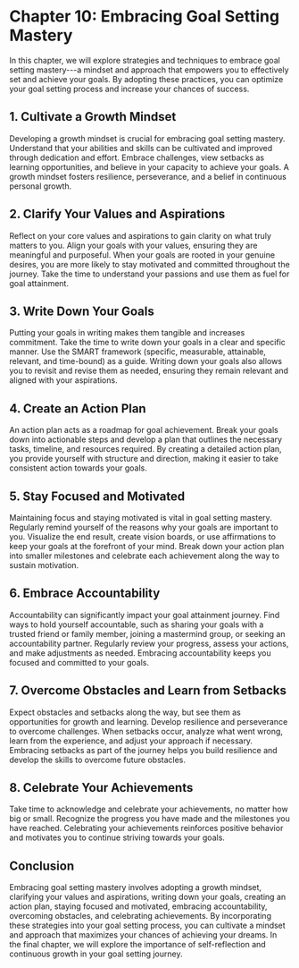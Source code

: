 Chapter 10: Embracing Goal Setting Mastery
==========================================

In this chapter, we will explore strategies and techniques to embrace goal setting mastery---a mindset and approach that empowers you to effectively set and achieve your goals. By adopting these practices, you can optimize your goal setting process and increase your chances of success.

**1. Cultivate a Growth Mindset**
---------------------------------

Developing a growth mindset is crucial for embracing goal setting mastery. Understand that your abilities and skills can be cultivated and improved through dedication and effort. Embrace challenges, view setbacks as learning opportunities, and believe in your capacity to achieve your goals. A growth mindset fosters resilience, perseverance, and a belief in continuous personal growth.

**2. Clarify Your Values and Aspirations**
------------------------------------------

Reflect on your core values and aspirations to gain clarity on what truly matters to you. Align your goals with your values, ensuring they are meaningful and purposeful. When your goals are rooted in your genuine desires, you are more likely to stay motivated and committed throughout the journey. Take the time to understand your passions and use them as fuel for goal attainment.

**3. Write Down Your Goals**
----------------------------

Putting your goals in writing makes them tangible and increases commitment. Take the time to write down your goals in a clear and specific manner. Use the SMART framework (specific, measurable, attainable, relevant, and time-bound) as a guide. Writing down your goals also allows you to revisit and revise them as needed, ensuring they remain relevant and aligned with your aspirations.

**4. Create an Action Plan**
----------------------------

An action plan acts as a roadmap for goal achievement. Break your goals down into actionable steps and develop a plan that outlines the necessary tasks, timeline, and resources required. By creating a detailed action plan, you provide yourself with structure and direction, making it easier to take consistent action towards your goals.

**5. Stay Focused and Motivated**
---------------------------------

Maintaining focus and staying motivated is vital in goal setting mastery. Regularly remind yourself of the reasons why your goals are important to you. Visualize the end result, create vision boards, or use affirmations to keep your goals at the forefront of your mind. Break down your action plan into smaller milestones and celebrate each achievement along the way to sustain motivation.

**6. Embrace Accountability**
-----------------------------

Accountability can significantly impact your goal attainment journey. Find ways to hold yourself accountable, such as sharing your goals with a trusted friend or family member, joining a mastermind group, or seeking an accountability partner. Regularly review your progress, assess your actions, and make adjustments as needed. Embracing accountability keeps you focused and committed to your goals.

**7. Overcome Obstacles and Learn from Setbacks**
-------------------------------------------------

Expect obstacles and setbacks along the way, but see them as opportunities for growth and learning. Develop resilience and perseverance to overcome challenges. When setbacks occur, analyze what went wrong, learn from the experience, and adjust your approach if necessary. Embracing setbacks as part of the journey helps you build resilience and develop the skills to overcome future obstacles.

**8. Celebrate Your Achievements**
----------------------------------

Take time to acknowledge and celebrate your achievements, no matter how big or small. Recognize the progress you have made and the milestones you have reached. Celebrating your achievements reinforces positive behavior and motivates you to continue striving towards your goals.

Conclusion
----------

Embracing goal setting mastery involves adopting a growth mindset, clarifying your values and aspirations, writing down your goals, creating an action plan, staying focused and motivated, embracing accountability, overcoming obstacles, and celebrating achievements. By incorporating these strategies into your goal setting process, you can cultivate a mindset and approach that maximizes your chances of achieving your dreams. In the final chapter, we will explore the importance of self-reflection and continuous growth in your goal setting journey.
